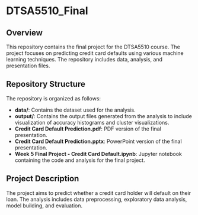 # DTSA5510_Final

## Overview
This repository contains the final project for the DTSA5510 course. The project focuses on predicting credit card defaults using various machine learning techniques. The repository includes data, analysis, and presentation files.

## Repository Structure
The repository is organized as follows:

- **data/**: Contains the dataset used for the analysis.
- **output/**: Contains the output files generated from the analysis to include visualization of accuracy histograms and cluster visualizations.
- **Credit Card Default Prediction.pdf**: PDF version of the final presentation.
- **Credit Card Default Prediction.pptx**: PowerPoint version of the final presentation.
- **Week 5 Final Project - Credit Card Default.ipynb**: Jupyter notebook containing the code and analysis for the final project.

## Project Description
The project aims to predict whether a credit card holder will default on their loan. The analysis includes data preprocessing, exploratory data analysis, model building, and evaluation.

